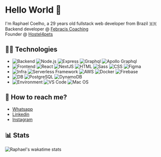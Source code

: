 # Hello World 👋

I'm Raphael Coelho, a 29 years old fullstack web developer from Brazil 🇧🇷  
Backend developer @ [Febracis Coaching](https://www.linkedin.com/school/febracis-coaching/)  
Founder @ [Hostel4pets](https://github.com/hostel4pets)

## 👨‍💻 Technologies

* ![Backend](https://img.shields.io/badge/-Backend-white?style=flat)
![Node.js](https://img.shields.io/badge/-Node.js-black?style=flat&logo=nodedotjs)
![Express](https://img.shields.io/badge/-Express-black?style=flat&logo=express)
![Graphql](https://img.shields.io/badge/-GraphQL-black?style=flat&logo=graphql)
![Apollo Graphql](https://img.shields.io/badge/-Apollo_GraphQL-black?style=flat&logo=apollographql)
* ![Frontend](https://img.shields.io/badge/-Frontend-white?style=flat)
![React](https://img.shields.io/badge/-React-black?style=flat&logo=react)
![NextJS](https://img.shields.io/badge/-NextJS-black?style=flat&logo=nextdotjs)
![HTML](https://img.shields.io/badge/-HTML-black?style=flat&logo=HTML5)
![Sass](https://img.shields.io/badge/-Sass-black?style=flat&logo=sass)
![CSS](https://img.shields.io/badge/-CSS-black?style=flat&logo=CSS3)
![Figma](https://img.shields.io/badge/-Figma-black?style=flat&logo=figma)
* ![Infra](https://img.shields.io/badge/-Infra-white?style=flat)
![Serverless Framework](https://img.shields.io/badge/-Serverless_Framework-black?style=flat&logo=serverless)
![AWS](https://img.shields.io/badge/-AWS-black?style=flat&logo=amazonaws)
![Docker](https://img.shields.io/badge/-Docker-black?style=flat&logo=docker)
![Firebase](https://img.shields.io/badge/-Firebase-black?style=flat&logo=firebase)
* ![DB](https://img.shields.io/badge/-DB-white?style=flat)
![PostgreSQL](https://img.shields.io/badge/-PostgreSQL-black?style=flat&logo=postgresql)
![DynamoDB](https://img.shields.io/badge/-DynamoDB-black?style=flat&logo=amazondynamodb)
* ![Environment](https://img.shields.io/badge/-Environment-white?style=flat)
![VS Code](https://img.shields.io/badge/-VS_Code-black?style=flat&logo=visualstudiocode)
![Mac OS](https://img.shields.io/badge/-Mac_OS-black?style=flat&logo=apple)

## 📲 How to reach me?
* [Whatsapp](https://wa.me/5581999006449)
* [Linkedin](https://www.linkedin.com/in/raphaelc0elh0/)
* [Instagram](https://www.instagram.com/raphaelc0elh0/)

## 📊 Stats
![Raphael's wakatime stats](https://github-readme-stats.vercel.app/api/wakatime?username=@raphaelc0elh0&layout=compact&langs_count=8&custom_title=WakaTime+Stats+(all+time))
